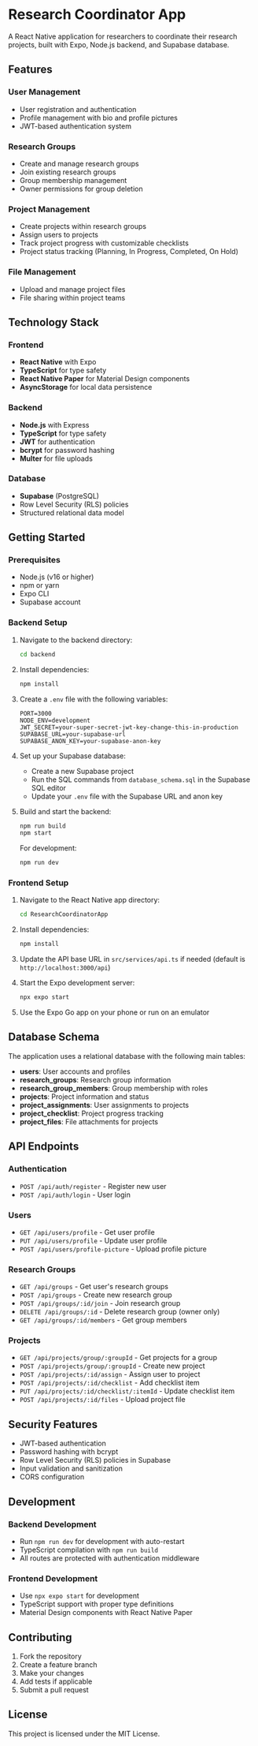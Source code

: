# Research Coordinator App

A React Native application for researchers to coordinate their research projects, built with Expo, Node.js backend, and Supabase database.

## Features

### User Management
- User registration and authentication
- Profile management with bio and profile pictures
- JWT-based authentication system

### Research Groups
- Create and manage research groups
- Join existing research groups
- Group membership management
- Owner permissions for group deletion

### Project Management
- Create projects within research groups
- Assign users to projects
- Track project progress with customizable checklists
- Project status tracking (Planning, In Progress, Completed, On Hold)

### File Management
- Upload and manage project files
- File sharing within project teams

## Technology Stack

### Frontend
- **React Native** with Expo
- **TypeScript** for type safety
- **React Native Paper** for Material Design components
- **AsyncStorage** for local data persistence

### Backend
- **Node.js** with Express
- **TypeScript** for type safety
- **JWT** for authentication
- **bcrypt** for password hashing
- **Multer** for file uploads

### Database
- **Supabase** (PostgreSQL)
- Row Level Security (RLS) policies
- Structured relational data model

## Getting Started

### Prerequisites
- Node.js (v16 or higher)
- npm or yarn
- Expo CLI
- Supabase account

### Backend Setup

1. Navigate to the backend directory:
   ```bash
   cd backend
   ```

2. Install dependencies:
   ```bash
   npm install
   ```

3. Create a `.env` file with the following variables:
   ```
   PORT=3000
   NODE_ENV=development
   JWT_SECRET=your-super-secret-jwt-key-change-this-in-production
   SUPABASE_URL=your-supabase-url
   SUPABASE_ANON_KEY=your-supabase-anon-key
   ```

4. Set up your Supabase database:
   - Create a new Supabase project
   - Run the SQL commands from `database_schema.sql` in the Supabase SQL editor
   - Update your `.env` file with the Supabase URL and anon key

5. Build and start the backend:
   ```bash
   npm run build
   npm start
   ```

   For development:
   ```bash
   npm run dev
   ```

### Frontend Setup

1. Navigate to the React Native app directory:
   ```bash
   cd ResearchCoordinatorApp
   ```

2. Install dependencies:
   ```bash
   npm install
   ```

3. Update the API base URL in `src/services/api.ts` if needed (default is `http://localhost:3000/api`)

4. Start the Expo development server:
   ```bash
   npx expo start
   ```

5. Use the Expo Go app on your phone or run on an emulator

## Database Schema

The application uses a relational database with the following main tables:

- **users**: User accounts and profiles
- **research_groups**: Research group information
- **research_group_members**: Group membership with roles
- **projects**: Project information and status
- **project_assignments**: User assignments to projects
- **project_checklist**: Project progress tracking
- **project_files**: File attachments for projects

## API Endpoints

### Authentication
- `POST /api/auth/register` - Register new user
- `POST /api/auth/login` - User login

### Users
- `GET /api/users/profile` - Get user profile
- `PUT /api/users/profile` - Update user profile
- `POST /api/users/profile-picture` - Upload profile picture

### Research Groups
- `GET /api/groups` - Get user's research groups
- `POST /api/groups` - Create new research group
- `POST /api/groups/:id/join` - Join research group
- `DELETE /api/groups/:id` - Delete research group (owner only)
- `GET /api/groups/:id/members` - Get group members

### Projects
- `GET /api/projects/group/:groupId` - Get projects for a group
- `POST /api/projects/group/:groupId` - Create new project
- `POST /api/projects/:id/assign` - Assign user to project
- `POST /api/projects/:id/checklist` - Add checklist item
- `PUT /api/projects/:id/checklist/:itemId` - Update checklist item
- `POST /api/projects/:id/files` - Upload project file

## Security Features

- JWT-based authentication
- Password hashing with bcrypt
- Row Level Security (RLS) policies in Supabase
- Input validation and sanitization
- CORS configuration

## Development

### Backend Development
- Run `npm run dev` for development with auto-restart
- TypeScript compilation with `npm run build`
- All routes are protected with authentication middleware

### Frontend Development
- Use `npx expo start` for development
- TypeScript support with proper type definitions
- Material Design components with React Native Paper

## Contributing

1. Fork the repository
2. Create a feature branch
3. Make your changes
4. Add tests if applicable
5. Submit a pull request

## License

This project is licensed under the MIT License.
